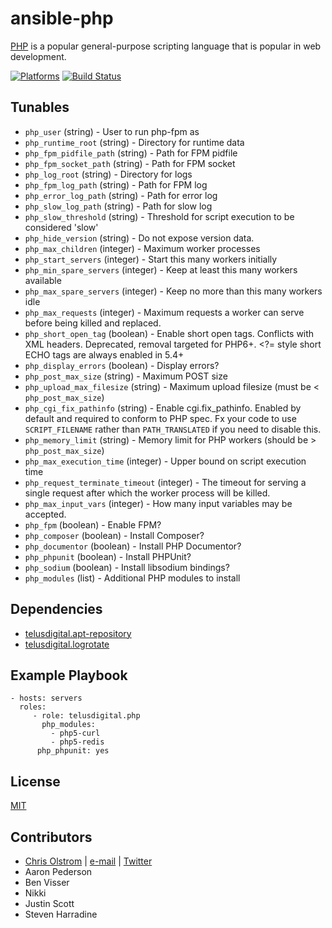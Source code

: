 # ansible-php

[PHP](https://php.net/) is a popular general-purpose scripting language that is popular in web development.

[![Platforms](http://img.shields.io/badge/platforms-ubuntu-lightgrey.svg?style=flat)](#) [![Build Status](https://travis-ci.org/telusdigital/ansible-php.svg?branch=master)](https://travis-ci.org/telusdigital/ansible-php)


Tunables
--------
* `php_user` (string) - User to run php-fpm as
* `php_runtime_root` (string) - Directory for runtime data
* `php_fpm_pidfile_path` (string) - Path for FPM pidfile
* `php_fpm_socket_path` (string) - Path for FPM socket
* `php_log_root` (string) - Directory for logs
* `php_fpm_log_path` (string) - Path for FPM log
* `php_error_log_path` (string) - Path for error log
* `php_slow_log_path` (string) - Path for slow log
* `php_slow_threshold` (string) - Threshold for script execution to be considered 'slow'
* `php_hide_version` (string) - Do not expose version data.
* `php_max_children` (integer) - Maximum worker processes
* `php_start_servers` (integer) - Start this many workers initially
* `php_min_spare_servers` (integer) - Keep at least this many workers available
* `php_max_spare_servers` (integer) - Keep no more than this many workers idle
* `php_max_requests` (integer) - Maximum requests a worker can serve before being killed and replaced.
* `php_short_open_tag` (boolean) - Enable short open tags. Conflicts with XML headers. Deprecated, removal targeted for PHP6+. <?= style short ECHO tags are always enabled in 5.4+
* `php_display_errors` (boolean) - Display errors?
* `php_post_max_size` (string) - Maximum POST size
* `php_upload_max_filesize` (string) - Maximum upload filesize (must be < `php_post_max_size`)
* `php_cgi_fix_pathinfo` (string) - Enable cgi.fix_pathinfo. Enabled by default and required to conform to PHP spec. Fx your code to use `SCRIPT_FILENAME` rather than `PATH_TRANSLATED` if you need to disable this.
* `php_memory_limit` (string) - Memory limit for PHP workers (should be > `php_post_max_size`)
* `php_max_execution_time` (integer) - Upper bound on script execution time
* `php_request_terminate_timeout` (integer) - The timeout for serving a single request after which the worker process will be killed.
* `php_max_input_vars` (integer) - How many input variables may be accepted.
* `php_fpm` (boolean) - Enable FPM?
* `php_composer` (boolean) - Install Composer?
* `php_documentor` (boolean) - Install PHP Documentor?
* `php_phpunit` (boolean) - Install PHPUnit?
* `php_sodium` (boolean) - Install libsodium bindings?
* `php_modules` (list) - Additional PHP modules to install

Dependencies
------------
* [telusdigital.apt-repository](https://github.com/telusdigital/ansible-apt-repository/)
* [telusdigital.logrotate](https://github.com/telusdigital/ansible-logrotate/)

Example Playbook
----------------
    - hosts: servers
      roles:
         - role: telusdigital.php
           php_modules:
             - php5-curl
             - php5-redis
          php_phpunit: yes

License
-------
[MIT](https://tldrlegal.com/license/mit-license)

Contributors
------------
* [Chris Olstrom](https://colstrom.github.io/) | [e-mail](mailto:chris@olstrom.com) | [Twitter](https://twitter.com/ChrisOlstrom)
* Aaron Pederson
* Ben Visser
* Nikki
* Justin Scott
* Steven Harradine

